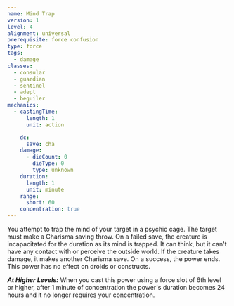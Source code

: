 ```yaml
---
name: Mind Trap
version: 1
level: 4
alignment: universal
prerequisite: force confusion
type: force
tags:
  - damage
classes:
  - consular
  - guardian
  - sentinel
  - adept
  - beguiler
mechanics:
  - castingTime:
      length: 1
      unit: action

    dc:
      save: cha
    damage:
      - dieCount: 0
        dieType: 0
        type: unknown
    duration:
      length: 1
      unit: minute
    range:
      short: 60
    concentration: true
---
```

You attempt to trap the mind of your target in a psychic cage. The target must make a Charisma saving throw. On a failed save, the creature is incapacitated for the duration as its mind is trapped. It can think, but it can't have any contact with or perceive the outside world. If the creature takes damage, it makes another Charisma save. On a success, the power ends. This power has no effect on droids or constructs.

***__At Higher Levels__:*** When you cast this power using a force slot of 6th level or higher, after 1 minute of concentration the power's duration becomes 24 hours and it no longer requires your concentration.
    